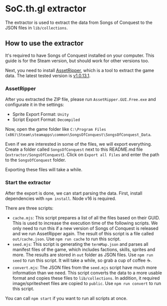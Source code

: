# SoC.th.gl extractor

The extractor is used to extract the data from Songs of Conquest to the JSON files in `lib/collections`.

## How to use the extractor

It's required to have Songs of Conquest installed on your computer. This guide is for the Steam version, but should work for other versions too.

Next, you need to install [AssetRipper](https://github.com/AssetRipper/AssetRipper/), which is a tool to extract the game data. The latest tested version is [v1.0.13.1](https://github.com/AssetRipper/AssetRipper/releases/tag/1.0.13.1).

### AssetRipper

After you extracted the ZIP file, please run `AssetRipper.GUI.Free.exe` and configurate it in the settings:

- Sprite Export Format: `Unity`
- Script Export Format: `Decompiled`

Now, open the game folder like `C:\Program Files (x86)\Steam\steamapps\common\SongsOfConquest\SongsOfConquest_Data`.

Even if we are interested in some of the files, we will export everything. Create a folder called `SongsOfConquest` next to this README.md file (`extractor/SongsOfConquest`). Click on `Export all Files` and enter the path to the `SongsOfConquest` folder.

Exporting these files will take a while.

### Start the extractor

After the export is done, we can start parsing the data.
First, install dependencies with `npm install`. Node v16 is required.

There are three scripts:

- `cache.mjs`: This script prepares a list of all the files based on their GUID. This is used to increase the execution time of the following scripts. We only need to run this if a new version of Songs of Conquest is released and we run AssetRipper again. The result of this script is a file called `out/cache.json`. Use `npm run cache` to run this script.
- `seed.mjs`: This script is generating the `termMap.json` and parses all manifest files of the game, which includes factions, skills, sprites and more. The results are stored in `out` folder as JSON files. Use `npm run seed` to run this script. It will take a while, so grab a cup of coffee ☕.
- `convert.mjs`: The JSON files from the `seed.mjs` script have much more information than we need. This script converts the data to a more usable format and copies these files to `lib/collections`. In addition, it required image/spritesheet files are copied to `public`. Use `npm run convert` to run this script.

You can call `npm start` if you want to run all scripts at once.
